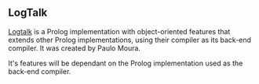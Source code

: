 ## LogTalk

[Logtalk](https://logtalk.org/logtalk.html) is a Prolog implementation with object-oriented features
that extends other Prolog implementations, using their compiler as its back-end compiler. It was
created by Paulo Moura.

It's features will be dependant on the Prolog implementation used as the back-end compiler.

